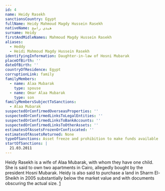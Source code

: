 ```yaml
---
id: 4
name: Heidy Rasekh
sanctionsCountry: Egypt
fullName: Heidy Mahmoud Magdy Hussein Rasekh
nativeName: هيدي راسخ
surname: Heidy
firstAndMidleNames: Mahmoud Magdy Hussein Rasekh
aliases:
  - Heddy
  - Heidi Mahmoud Magdy Hussein Rasekh
identifyingInformation: Daughter-in-law of Hosni Mubarak
placeOfBirth: ''
dateOfBirth: ''
countryOfResidence: Egypt
corruptionLink: family
familyMembers:
  - name: Alaa Mubarak
    type: spouse
  - name: Omar Alaa Mubarak
    type: son
familyMembersSubjectToSanctions:
  - Alaa Mubarak
suspectedOrConfirmedOverseasProperties: ''
suspectedOrConfirmedLinksToLegalEntities: ''
suspectedOrConfirmedLinksToBankAccounts: ''
suspectedOrConfirmedLinksToOtherAssets: ''
estimatesOfAssetsFrozenOrConfiscated: ''
estimatesOfAssetsReturned: None
typeOfSanctions: Asset freeze and prohibition to make funds available
startOfSanctions: |
  21.03.2011
---
```

Heidy Rasekh is a wife of Alaa Mubarak, with whom they have one child. She is 
said to own two apartments in Cairo, allegedly bought by the president Hosni 
Mubarak. Heidy is also said to purchase a land in Sharm El-Sheikh in 2005 
substantially below the market value and with documents obscuring the actual 
size. 
[1](https://www.egyptindependent.com/prosecution-mubarak-and-family-amassed-le9-billion/) 
